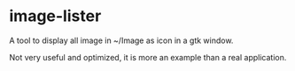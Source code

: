 # image-lister
A tool to display all image in ~/Image as icon in a gtk window. 

Not very useful and optimized, it is more an example than a real application.
